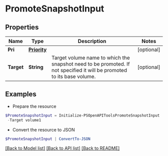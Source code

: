 # PromoteSnapshotInput
## Properties

Name | Type | Description | Notes
------------ | ------------- | ------------- | -------------
**Pri** | [**Priority**](Priority.md) |  | [optional] 
**Target** | **String** | Target volume name to which the snapshot need to be promoted. If not specified it will be promoted to its base volume. | [optional] 

## Examples

- Prepare the resource
```powershell
$PromoteSnapshotInput = Initialize-PSOpenAPIToolsPromoteSnapshotInput  -Pri null `
 -Target volume1
```

- Convert the resource to JSON
```powershell
$PromoteSnapshotInput | ConvertTo-JSON
```

[[Back to Model list]](../README.md#documentation-for-models) [[Back to API list]](../README.md#documentation-for-api-endpoints) [[Back to README]](../README.md)

